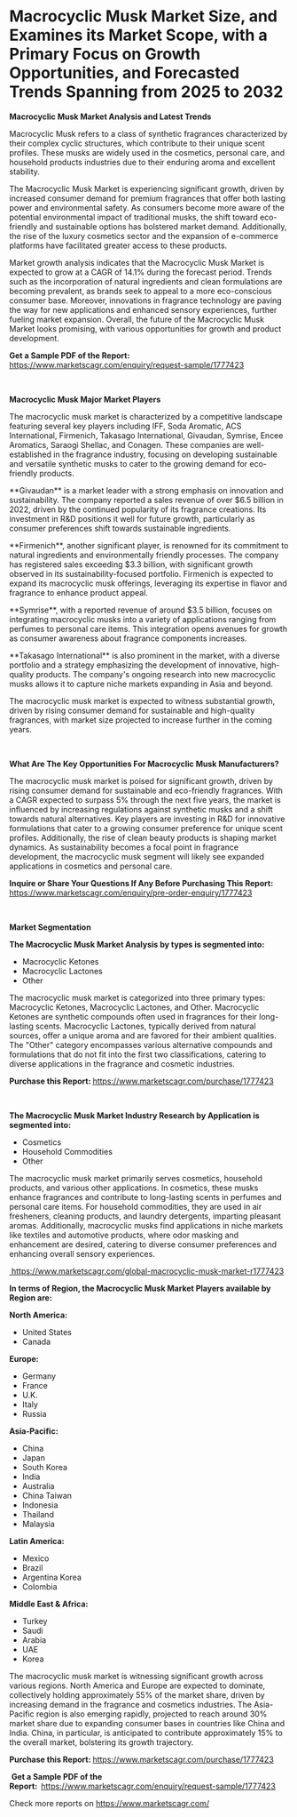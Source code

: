<p><h1>Macrocyclic Musk Market Size, and Examines its Market Scope, with a Primary Focus on Growth Opportunities, and Forecasted Trends Spanning from 2025 to 2032</h1></p><p><strong>Macrocyclic Musk Market Analysis and Latest Trends</strong></p>
<p><p>Macrocyclic Musk refers to a class of synthetic fragrances characterized by their complex cyclic structures, which contribute to their unique scent profiles. These musks are widely used in the cosmetics, personal care, and household products industries due to their enduring aroma and excellent stability.</p><p>The Macrocyclic Musk Market is experiencing significant growth, driven by increased consumer demand for premium fragrances that offer both lasting power and environmental safety. As consumers become more aware of the potential environmental impact of traditional musks, the shift toward eco-friendly and sustainable options has bolstered market demand. Additionally, the rise of the luxury cosmetics sector and the expansion of e-commerce platforms have facilitated greater access to these products.</p><p>Market growth analysis indicates that the Macrocyclic Musk Market is expected to grow at a CAGR of 14.1% during the forecast period. Trends such as the incorporation of natural ingredients and clean formulations are becoming prevalent, as brands seek to appeal to a more eco-conscious consumer base. Moreover, innovations in fragrance technology are paving the way for new applications and enhanced sensory experiences, further fueling market expansion. Overall, the future of the Macrocyclic Musk Market looks promising, with various opportunities for growth and product development.</p></p>
<p><strong>Get a Sample PDF of the Report:&nbsp;</strong> <a href="https://www.marketscagr.com/enquiry/request-sample/1777423?utm_campaign=3562&utm_medium=2&utm_source=Github&utm_content=ia&utm_term=01042025&utm_id=macrocyclic-musk">https://www.marketscagr.com/enquiry/request-sample/1777423</a></p>
<p>&nbsp;</p>
<p><strong>Macrocyclic Musk Major Market Players</strong></p>
<p><p>The macrocyclic musk market is characterized by a competitive landscape featuring several key players including IFF, Soda Aromatic, ACS International, Firmenich, Takasago International, Givaudan, Symrise, Encee Aromatics, Saraogi Shellac, and Conagen. These companies are well-established in the fragrance industry, focusing on developing sustainable and versatile synthetic musks to cater to the growing demand for eco-friendly products.</p><p>**Givaudan** is a market leader with a strong emphasis on innovation and sustainability. The company reported a sales revenue of over $6.5 billion in 2022, driven by the continued popularity of its fragrance creations. Its investment in R&D positions it well for future growth, particularly as consumer preferences shift towards sustainable ingredients.</p><p>**Firmenich**, another significant player, is renowned for its commitment to natural ingredients and environmentally friendly processes. The company has registered sales exceeding $3.3 billion, with significant growth observed in its sustainability-focused portfolio. Firmenich is expected to expand its macrocyclic musk offerings, leveraging its expertise in flavor and fragrance to enhance product appeal.</p><p>**Symrise**, with a reported revenue of around $3.5 billion, focuses on integrating macrocyclic musks into a variety of applications ranging from perfumes to personal care items. This integration opens avenues for growth as consumer awareness about fragrance components increases.</p><p>**Takasago International** is also prominent in the market, with a diverse portfolio and a strategy emphasizing the development of innovative, high-quality products. The company's ongoing research into new macrocyclic musks allows it to capture niche markets expanding in Asia and beyond.</p><p>The macrocyclic musk market is expected to witness substantial growth, driven by rising consumer demand for sustainable and high-quality fragrances, with market size projected to increase further in the coming years.</p></p>
<p>&nbsp;</p>
<p><strong>What Are The Key Opportunities For Macrocyclic Musk Manufacturers?</strong></p>
<p><p>The macrocyclic musk market is poised for significant growth, driven by rising consumer demand for sustainable and eco-friendly fragrances. With a CAGR expected to surpass 5% through the next five years, the market is influenced by increasing regulations against synthetic musks and a shift towards natural alternatives. Key players are investing in R&D for innovative formulations that cater to a growing consumer preference for unique scent profiles. Additionally, the rise of clean beauty products is shaping market dynamics. As sustainability becomes a focal point in fragrance development, the macrocyclic musk segment will likely see expanded applications in cosmetics and personal care.</p></p>
<p><strong>Inquire or Share Your Questions If Any Before Purchasing This Report:</strong> <a href="https://www.marketscagr.com/enquiry/pre-order-enquiry/1777423?utm_campaign=3562&utm_medium=2&utm_source=Github&utm_content=ia&utm_term=01042025&utm_id=macrocyclic-musk">https://www.marketscagr.com/enquiry/pre-order-enquiry/1777423</a></p>
<p>&nbsp;</p>
<p><strong>Market Segmentation</strong></p>
<p><strong>The Macrocyclic Musk Market Analysis by types is segmented into:</strong></p>
<p><ul><li>Macrocyclic Ketones</li><li>Macrocyclic Lactones</li><li>Other</li></ul></p>
<p><p>The macrocyclic musk market is categorized into three primary types: Macrocyclic Ketones, Macrocyclic Lactones, and Other. Macrocyclic Ketones are synthetic compounds often used in fragrances for their long-lasting scents. Macrocyclic Lactones, typically derived from natural sources, offer a unique aroma and are favored for their ambient qualities. The "Other" category encompasses various alternative compounds and formulations that do not fit into the first two classifications, catering to diverse applications in the fragrance and cosmetic industries.</p></p>
<p><strong>Purchase this Report:&nbsp;</strong><a href="https://www.marketscagr.com/purchase/1777423?utm_campaign=3562&utm_medium=2&utm_source=Github&utm_content=ia&utm_term=01042025&utm_id=macrocyclic-musk">https://www.marketscagr.com/purchase/1777423</a></p>
<p>&nbsp;</p>
<p><strong>The Macrocyclic Musk Market Industry Research by Application is segmented into:</strong></p>
<p><ul><li>Cosmetics</li><li>Household Commodities</li><li>Other</li></ul></p>
<p><p>The macrocyclic musk market primarily serves cosmetics, household products, and various other applications. In cosmetics, these musks enhance fragrances and contribute to long-lasting scents in perfumes and personal care items. For household commodities, they are used in air fresheners, cleaning products, and laundry detergents, imparting pleasant aromas. Additionally, macrocyclic musks find applications in niche markets like textiles and automotive products, where odor masking and enhancement are desired, catering to diverse consumer preferences and enhancing overall sensory experiences.</p></p>
<p><a href="https://www.marketscagr.com/global-macrocyclic-musk-market-r1777423?utm_campaign=3562&utm_medium=2&utm_source=Github&utm_content=ia&utm_term=01042025&utm_id=macrocyclic-musk">&nbsp;https://www.marketscagr.com/global-macrocyclic-musk-market-r1777423</a></p>
<p><strong>In terms of Region, the Macrocyclic Musk Market Players available by Region are:</strong></p>
<p>
    <p> <strong> North America: </strong>
        <ul>
            <li>United States</li>
            <li>Canada</li>
        </ul>
        </p> 
    <p> <strong> Europe: </strong>
        <ul>
            <li>Germany</li>
            <li>France</li>
            <li>U.K.</li>
            <li>Italy</li>
            <li>Russia</li>
        </ul>
        </p> 
    <p> <strong> Asia-Pacific: </strong>
        <ul>
            <li>China</li>
            <li>Japan</li>
            <li>South Korea</li>
            <li>India</li>
            <li>Australia</li>
            <li>China Taiwan</li>
            <li>Indonesia</li>
            <li>Thailand</li>
            <li>Malaysia</li>
        </ul>
        </p> 
    <p> <strong> Latin America: </strong>
        <ul>
            <li>Mexico</li>
            <li>Brazil</li>
            <li>Argentina Korea</li>
            <li>Colombia</li>
        </ul>
        </p> 
    <p> <strong> Middle East & Africa: </strong>
        <ul>
            <li>Turkey</li>
            <li>Saudi</li>
            <li>Arabia</li>
            <li>UAE</li>
            <li>Korea</li>
        </ul>
    </p>
    </p>
<p><p>The macrocyclic musk market is witnessing significant growth across various regions. North America and Europe are expected to dominate, collectively holding approximately 55% of the market share, driven by increasing demand in the fragrance and cosmetics industries. The Asia-Pacific region is also emerging rapidly, projected to reach around 30% market share due to expanding consumer bases in countries like China and India. China, in particular, is anticipated to contribute approximately 15% to the overall market, bolstering its growth trajectory.</p></p>
<p><strong>Purchase this Report: </strong><a href="https://www.marketscagr.com/purchase/1777423?utm_campaign=3562&utm_medium=2&utm_source=Github&utm_content=ia&utm_term=01042025&utm_id=macrocyclic-musk">https://www.marketscagr.com/purchase/1777423</a></p>
<p>&nbsp;<strong>Get a Sample PDF of the Report:&nbsp;&nbsp;</strong><a href="https://www.marketscagr.com/enquiry/request-sample/1777423?utm_campaign=3562&utm_medium=2&utm_source=Github&utm_content=ia&utm_term=01042025&utm_id=macrocyclic-musk">https://www.marketscagr.com/enquiry/request-sample/1777423</a></p>
<p><strong></strong></p>
<p>Check more reports on <a href="https://www.marketscagr.com/?utm_campaign=3562&utm_medium=2&utm_source=Github&utm_content=ia&utm_term=01042025&utm_id=macrocyclic-musk">https://www.marketscagr.com/</a></p>